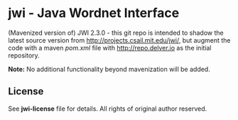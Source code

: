 jwi - Java Wordnet Interface
============================

(Mavenized version of) JWI 2.3.0 - this git repo is intended to shadow 
the latest source version from http://projects.csail.mit.edu/jwi/, but
augment the code with a maven *pom.xml* file with http://repo.delver.io
as the initial repository.

**Note:** No additional functionality beyond mavenization will be added.

License
-------
See **jwi-license** file for details. All rights of original author reserved.
